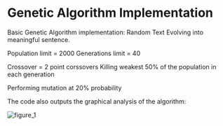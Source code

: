 # Genetic Algorithm Implementation
Basic Genetic Algorithm implementation: Random Text Evolving into meaningful sentence.

Population limit = 2000
Generations limit = 40

Crossover = 2 point corssovers
Killing weakest 50% of the population in each generation

Performing mutation at 20% probability

The code also outputs the graphical analysis of the algorithm: 

![figure_1](https://user-images.githubusercontent.com/22271094/32499237-0c379cde-c3f8-11e7-8fb2-22962ec370a4.png)
